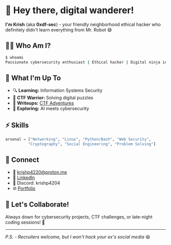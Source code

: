 # 🎯 Hey there, digital wanderer! 

**I'm Krish** (aka **0xdf-sec**) - your friendly neighborhood ethical hacker who definitely didn't learn everything from Mr. Robot 😅

## 🕵️‍♂️ Who Am I?

```bash
$ whoami
Passionate cybersecurity enthusiast | Ethical hacker | Digital ninja in training 🥷
```

## 🎪 What I'm Up To

- 🔍 **Learning:** Information Systems Security 
- 🚩 **CTF Warrior:** Solving digital puzzles
- 📝 **Writeups:** [CTF Adventures](https://github.com/0xdf-sec/CTFs)
- 🤖 **Exploring:** AI meets cybersecurity

## ⚡ Skills

```python
arsenal = ["Networking", "Linux", "Python/Bash", "Web Security", 
          "Cryptography", "Social Engineering", "Problem Solving"]
```

## 📡 Connect

- 📧 krishp4220@proton.me
- 💼 [LinkedIn](https://www.linkedin.com/in/krish-patel4204/)
- 💬 Discord: krishp4204
- 🌐 [Portfolio](https://krishpatel.tech)

## 🤝 Let's Collaborate!

Always down for cybersecurity projects, CTF challenges, or late-night coding sessions! 🚀

---
*P.S. - Recruiters welcome, but I won't hack your ex's social media* 😆
